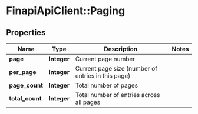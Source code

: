 # FinapiApiClient::Paging

## Properties
Name | Type | Description | Notes
------------ | ------------- | ------------- | -------------
**page** | **Integer** | Current page number | 
**per_page** | **Integer** | Current page size (number of entries in this page) | 
**page_count** | **Integer** | Total number of pages | 
**total_count** | **Integer** | Total number of entries across all pages | 


